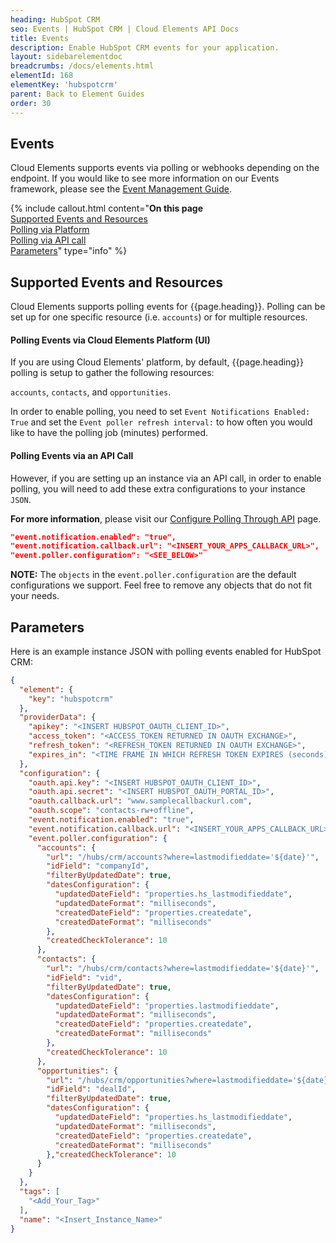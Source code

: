 ```yaml
---
heading: HubSpot CRM
seo: Events | HubSpot CRM | Cloud Elements API Docs
title: Events
description: Enable HubSpot CRM events for your application.
layout: sidebarelementdoc
breadcrumbs: /docs/elements.html
elementId: 168
elementKey: 'hubspotcrm'
parent: Back to Element Guides
order: 30
---
```


## Events

Cloud Elements supports events via polling or webhooks depending on the endpoint. If you would like to see more information on our Events framework, please see the [Event Management Guide](/docs/platform/event-management/index.html).

{% include callout.html content="<strong>On this page</strong></br><a href=#supported-events-and-resources>Supported Events and Resources</a></br><a href=#polling-events-via-cloud-elements-platform-ui>Polling via Platform</a></br><a
href=#polling-events-via-an-api-call>Polling via API call</a></br><a  
href=#parameters>Parameters</a>" type="info" %}

## Supported Events and Resources

Cloud Elements supports polling events for {{page.heading}}. Polling can be set up for one specific resource (i.e. `accounts`) or for multiple resources.

#### Polling Events via Cloud Elements Platform (UI)

If you are using Cloud Elements' platform, by default, {{page.heading}} polling is setup to gather the following resources:

`accounts`, `contacts`, and `opportunities`.

In order to enable polling, you need to set `Event Notifications Enabled: True` and set the `Event poller refresh interval:` to how often you would like to have the polling job (minutes) performed.

#### Polling Events via an API Call

However, if you are setting up an instance via an API call, in order to enable polling, you will need to add these extra configurations to your instance `JSON`.

**For more information**, please visit our [Configure Polling Through API](#configure-polling-through-api) page.

```JSON
"event.notification.enabled": "true",
"event.notification.callback.url": "<INSERT_YOUR_APPS_CALLBACK_URL>",
"event.poller.configuration": "<SEE_BELOW>"
```
**NOTE:** The `objects` in the `event.poller.configuration` are the default configurations we support.  Feel free to remove any objects that do not fit your needs.


## Parameters

Here is an example instance JSON with polling events enabled for HubSpot CRM:

```JSON
{
  "element": {
    "key": "hubspotcrm"
  },
  "providerData": {
    "apikey": "<INSERT HUBSPOT_OAUTH_CLIENT_ID>",
    "access_token": "<ACCESS_TOKEN RETURNED IN OAUTH EXCHANGE>",
    "refresh_token": "<REFRESH_TOKEN RETURNED IN OAUTH EXCHANGE>",
    "expires_in": "<TIME FRAME IN WHICH REFRESH TOKEN EXPIRES (seconds)>"
  },
  "configuration": {
    "oauth.api.key": "<INSERT HUBSPOT_OAUTH_CLIENT_ID>",
    "oauth.api.secret": "<INSERT HUBSPOT_OAUTH_PORTAL_ID>",
    "oauth.callback.url": "www.samplecallbackurl.com",
    "oauth.scope": "contacts-rw+offline",
    "event.notification.enabled": "true",
    "event.notification.callback.url": "<INSERT_YOUR_APPS_CALLBACK_URL>",
    "event.poller.configuration": {
      "accounts": {
        "url": "/hubs/crm/accounts?where=lastmodifieddate='${date}'",
        "idField": "companyId",
        "filterByUpdatedDate": true,
        "datesConfiguration": {
          "updatedDateField": "properties.hs_lastmodifieddate",
          "updatedDateFormat": "milliseconds",
          "createdDateField": "properties.createdate",
          "createdDateFormat": "milliseconds"
        },
        "createdCheckTolerance": 10
      },
      "contacts": {
        "url": "/hubs/crm/contacts?where=lastmodifieddate='${date}'",
        "idField": "vid",
        "filterByUpdatedDate": true,
        "datesConfiguration": {
          "updatedDateField": "properties.lastmodifieddate",
          "updatedDateFormat": "milliseconds",
          "createdDateField": "properties.createdate",
          "createdDateFormat": "milliseconds"
        },
        "createdCheckTolerance": 10
      },
      "opportunities": {
        "url": "/hubs/crm/opportunities?where=lastmodifieddate='${date}'",
        "idField": "dealId",
        "filterByUpdatedDate": true,
        "datesConfiguration": {
          "updatedDateField": "properties.hs_lastmodifieddate",
          "updatedDateFormat": "milliseconds",
          "createdDateField": "properties.createdate",
          "createdDateFormat": "milliseconds"
        },"createdCheckTolerance": 10
      }
    }
  },
  "tags": [
    "<Add_Your_Tag>"
  ],
  "name": "<Insert_Instance_Name>"
}
```
